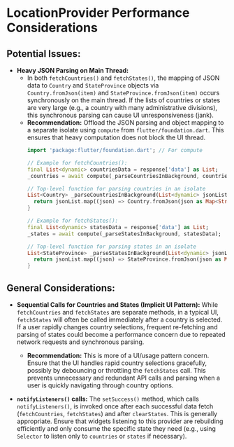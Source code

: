 # LocationProvider Performance Considerations

## Potential Issues:

*   **Heavy JSON Parsing on Main Thread:**
    *   In both `fetchCountries()` and `fetchStates()`, the mapping of JSON data to `Country` and `StateProvince` objects via `Country.fromJson(item)` and `StateProvince.fromJson(item)` occurs synchronously on the main thread. If the lists of countries or states are very large (e.g., a country with many administrative divisions), this synchronous parsing can cause UI unresponsiveness (jank).
    *   **Recommendation:** Offload the JSON parsing and object mapping to a separate isolate using `compute` from `flutter/foundation.dart`. This ensures that heavy computation does not block the UI thread.
        ```dart
        import 'package:flutter/foundation.dart'; // For compute

        // Example for fetchCountries():
        final List<dynamic> countriesData = response['data'] as List;
        _countries = await compute(_parseCountriesInBackground, countriesData);

        // Top-level function for parsing countries in an isolate
        List<Country> _parseCountriesInBackground(List<dynamic> jsonList) {
          return jsonList.map((json) => Country.fromJson(json as Map<String, dynamic>)).toList();
        }

        // Example for fetchStates():
        final List<dynamic> statesData = response['data'] as List;
        _states = await compute(_parseStatesInBackground, statesData);

        // Top-level function for parsing states in an isolate
        List<StateProvince> _parseStatesInBackground(List<dynamic> jsonList) {
          return jsonList.map((json) => StateProvince.fromJson(json as Map<String, dynamic>)).toList();
        }
        ```

## General Considerations:

*   **Sequential Calls for Countries and States (Implicit UI Pattern):** While `fetchCountries` and `fetchStates` are separate methods, in a typical UI, `fetchStates` will often be called immediately after a country is selected. If a user rapidly changes country selections, frequent re-fetching and parsing of states could become a performance concern due to repeated network requests and synchronous parsing.
    *   **Recommendation:** This is more of a UI/usage pattern concern. Ensure that the UI handles rapid country selections gracefully, possibly by debouncing or throttling the `fetchStates` call. This prevents unnecessary and redundant API calls and parsing when a user is quickly navigating through country options.

*   **`notifyListeners()` calls:** The `setSuccess()` method, which calls `notifyListeners()`, is invoked once after each successful data fetch (`fetchCountries`, `fetchStates`) and after `clearStates`. This is generally appropriate. Ensure that widgets listening to this provider are rebuilding efficiently and only consume the specific state they need (e.g., using `Selector` to listen only to `countries` or `states` if necessary).
